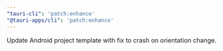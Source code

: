 ```yaml
---
"tauri-cli": 'patch:enhance'
"@tauri-apps/cli": 'patch:enhance'
---
```


Update Android project template with fix to crash on orientation change.
